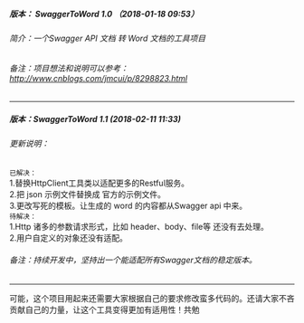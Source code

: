 ##### 版本： SwaggerToWord 1.0 （2018-01-18 09:53）
###### 简介：一个Swagger API 文档 转 Word 文档的工具项目
###### 备注：项目想法和说明可以参考：http://www.cnblogs.com/jmcui/p/8298823.html
*****
##### 版本：SwaggerToWord 1.1 (2018-02-11 11:33)
###### 更新说明：
`已解决：`   
1.替换HttpClient工具类以适配更多的Restful服务。   
2.把 json 示例文件替换成 官方的示例文件。    
3.更改写死的模板。让生成的 word 的内容都从Swagger api 中来。   
`待解决：`    
1.Http 诸多的参数请求形式，比如 header、body、file等 还没有去处理。   
2.用户自定义的对象还没有适配。   
###### 备注：持续开发中，坚持出一个能适配所有Swagger文档的稳定版本。
*****
可能，这个项目用起来还需要大家根据自己的要求修改蛮多代码的。还请大家不吝贡献自己的力量，让这个工具变得更加有适用性！共勉
